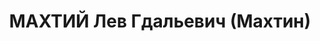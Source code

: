 ---
title: МАХТИЙ Лев Гдальевич (Махтин)
description: 'Род. в 1902, Украина, Киевская обл., Переяславский р-н, с. Пошан, еврей,
  обр.: высшее, член ВКП(б) с 1925. Проживал: Украинская ССР, Харьков, Чернышевского,
  88 а, кв. 13. Плановик-экономист, зав. учебной частью рабфака и института зеленого
  хозяйства

  Арестован 30.10.1937. Обв. по ст. 54-8-11 (участник антисоветской террористической
  организации правых). Приговор: ВК ВС СССР, 30.12.1937 – 15 лет и 5 лет поражения
  в правах, умер 1944.

  Реабилитирован 08.10.1957'
---